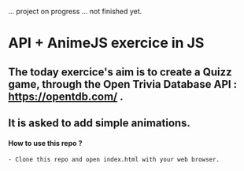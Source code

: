 ... project on progress ... not finished yet.

# API + AnimeJS exercice in JS

## The today exercice's aim is to create a Quizz game, through the Open Trivia Database API : https://opentdb.com/ .
## It is asked to add simple animations. 

#### How to use this repo ?
    - Clone this repo and open index.html with your web browser.